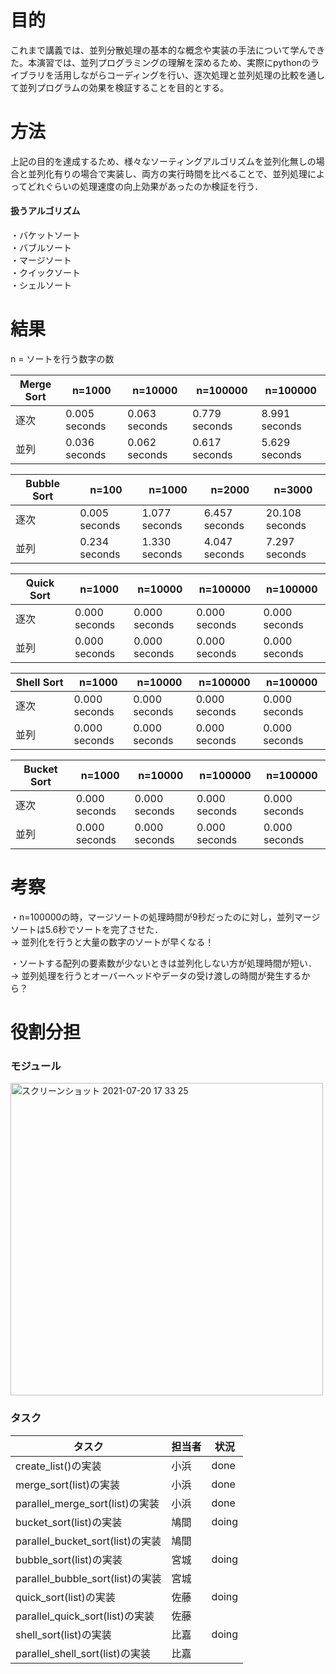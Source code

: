 # 目的

これまで講義では、並列分散処理の基本的な概念や実装の手法について学んできた。本演習では、並列プログラミングの理解を深めるため、実際にpythonのライブラリを活用しながらコーディングを行い、逐次処理と並列処理の比較を通して並列プログラムの効果を検証することを目的とする。



# 方法

上記の目的を達成するため、様々なソーティングアルゴリズムを並列化無しの場合と並列化有りの場合で実装し、両方の実行時間を比べることで、並列処理によってどれぐらいの処理速度の向上効果があったのか検証を行う．  
 

#### 扱うアルゴリズム

・バケットソート  
・バブルソート  
・マージソート  
・クイックソート  
・シェルソート  


# 結果

n = ソートを行う数字の数

| Merge Sort           |n=1000       |n=10000      |n=100000     |n=100000     |
| -------------------- | ----------- | ----------- | ----------- | ----------- |
|逐次                   |0.005 seconds|0.063 seconds|0.779 seconds|8.991 seconds|
|並列                   |0.036 seconds|0.062 seconds|0.617 seconds|5.629 seconds|

| Bubble Sort　　         |n=100        |n=1000       |n=2000       |n=3000       |
| -------------------- | ----------- | ----------- | ----------- | ----------- |
|逐次                   |0.005 seconds|1.077 seconds|6.457 seconds|20.108 seconds|
|並列                   |0.234 seconds|1.330 seconds|4.047 seconds|7.297 seconds|

| Quick Sort　　          |n=1000       |n=10000      |n=100000     |n=100000     |
| -------------------- | ----------- | ----------- | ----------- | ----------- |
|逐次                   |0.000 seconds|0.000 seconds|0.000 seconds|0.000 seconds|
|並列                   |0.000 seconds|0.000 seconds|0.000 seconds|0.000 seconds|

| Shell Sort　　          |n=1000       |n=10000      |n=100000     |n=100000     |
| -------------------- | ----------- | ----------- | ----------- | ----------- |
|逐次                   |0.000 seconds|0.000 seconds|0.000 seconds|0.000 seconds|
|並列                   |0.000 seconds|0.000 seconds|0.000 seconds|0.000 seconds|

| Bucket Sort　　         |n=1000       |n=10000      |n=100000     |n=100000     |
| -------------------- | ----------- | ----------- | ----------- | ----------- |
|逐次                   |0.000 seconds|0.000 seconds|0.000 seconds|0.000 seconds|
|並列                   |0.000 seconds|0.000 seconds|0.000 seconds|0.000 seconds|




# 考察


・n=100000の時，マージソートの処理時間が9秒だったのに対し，並列マージソートは5.6秒でソートを完了させた．  
→ 並列化を行うと大量の数字のソートが早くなる！  
  
・ソートする配列の要素数が少ないときは並列化しない方が処理時間が短い．  
→ 並列処理を行うとオーバーヘッドやデータの受け渡しの時間が発生するから？  


# 役割分担

### モジュール

<img width="500" alt="スクリーンショット 2021-07-20 17 33 25" src="https://user-images.githubusercontent.com/57646279/126292017-cb257739-4bd9-4322-a3a9-7983f39034af.png">


### タスク

|  タスク                         | 担当者 |  状況  |
| ---- | ---- | ---- |
|create_list()の実装              |  小浜  | done  |
|merge_sort(list)の実装           |  小浜  | done  |
|parallel_merge_sort(list)の実装  |  小浜  | done  |
|bucket_sort(list)の実装          |  鳩間  | doing |
|parallel_bucket_sort(list)の実装 |  鳩間  |       |
|bubble_sort(list)の実装          |  宮城  | doing |
|parallel_bubble_sort(list)の実装 |  宮城  |       |
|quick_sort(list)の実装           |  佐藤  | doing |
|parallel_quick_sort(list)の実装  |  佐藤  |       |
|shell_sort(list)の実装           |  比嘉  | doing |
|parallel_shell_sort(list)の実装  |  比嘉  |       |

